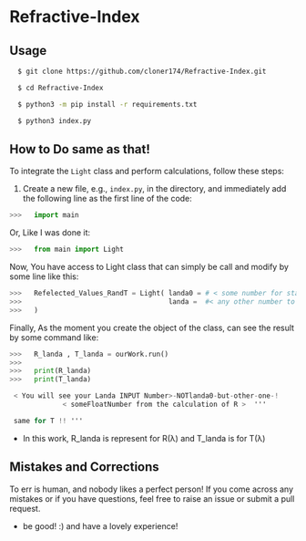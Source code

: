 # Refractive-Index



## Usage 
```bash
  $ git clone https://github.com/cloner174/Refractive-Index.git

  $ cd Refractive-Index

  $ python3 -m pip install -r requirements.txt

  $ python3 index.py
```



## How to Do same as that!

To integrate the `Light` class and perform calculations, follow these steps:


1. Create a new file, e.g., `index.py`, in the directory, and immediately add the following line as the first line of the code:

```python
>>>   import main
```
  Or, Like I was done it:

```python
>>>   from main import Light
```


Now, You have access to Light class that can simply be call and modify by some line like this:

```python
>>>   Refelected_Values_RandT = Light( landa0 = # < some number for start > , 
>>>                                    landa =  #< any other number to use for calculation R and T based on! >
>>>   )

```
Finally, As the moment you create the object of the class, can see the result by some command like:


```python
>>>   R_landa , T_landa = ourWork.run()
>>>
>>>   print(R_landa)
>>>   print(T_landa)
```

```csharp
 < You will see your Landa INPUT Number>-NOTlanda0-but-other-one-! 
             < someFloatNumber from the calculation of R >  ''' 

 same for T !! '''
```


* In this work, R_landa is represent for R(λ) and T_landa is for T(λ)




## Mistakes and Corrections

To err is human, and nobody likes a perfect person! If you come across any mistakes or if you have questions, feel free to raise an issue or submit a pull request.



* be good! :) and have a lovely experience!
